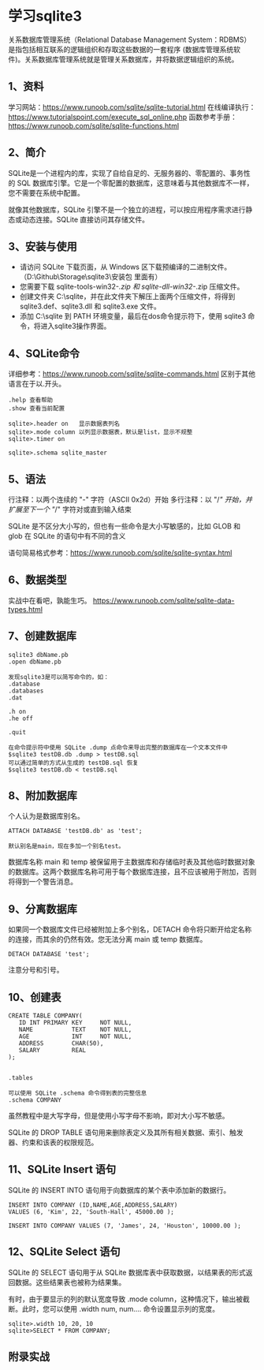 # 学习sqlite3

关系数据库管理系统（Relational Database Management System：RDBMS）是指包括相互联系的逻辑组织和存取这些数据的一套程序 (数据库管理系统软件)。关系数据库管理系统就是管理关系数据库，并将数据逻辑组织的系统。

## 1、资料
学习网站：https://www.runoob.com/sqlite/sqlite-tutorial.html
在线编译执行：https://www.tutorialspoint.com/execute_sql_online.php
函数参考手册：https://www.runoob.com/sqlite/sqlite-functions.html

## 2、简介
SQLite是一个进程内的库，实现了自给自足的、无服务器的、零配置的、事务性的 SQL 数据库引擎。它是一个零配置的数据库，这意味着与其他数据库不一样，您不需要在系统中配置。

就像其他数据库，SQLite 引擎不是一个独立的进程，可以按应用程序需求进行静态或动态连接。SQLite 直接访问其存储文件。

## 3、安装与使用
- 请访问 SQLite 下载页面，从 Windows 区下载预编译的二进制文件。（D:\Github\Storage\sqlite3\安装包 里面有）
- 您需要下载 sqlite-tools-win32-*.zip 和 sqlite-dll-win32-*.zip 压缩文件。
- 创建文件夹 C:\sqlite，并在此文件夹下解压上面两个压缩文件，将得到 sqlite3.def、sqlite3.dll 和 sqlite3.exe 文件。
- 添加 C:\sqlite 到 PATH 环境变量，最后在dos命令提示符下，使用 sqlite3 命令，将进入sqlite3操作界面。

## 4、SQLite命令
详细参考：https://www.runoob.com/sqlite/sqlite-commands.html
区别于其他语言在于以.开头。
```
.help 查看帮助
.show 查看当前配置

sqlite>.header on   显示数据表列名
sqlite>.mode column 以列显示数据表，默认是list，显示不规整
sqlite>.timer on

sqlite>.schema sqlite_master
```

## 5、语法
行注释：以两个连续的 "-" 字符（ASCII 0x2d）开始
多行注释：以 "/*" 开始，并扩展至下一个 "*/" 字符对或直到输入结束

SQLite 是不区分大小写的，但也有一些命令是大小写敏感的，比如 GLOB 和 glob 在 SQLite 的语句中有不同的含义

语句简易格式参考：https://www.runoob.com/sqlite/sqlite-syntax.html

## 6、数据类型
实战中在看吧，孰能生巧。
https://www.runoob.com/sqlite/sqlite-data-types.html

## 7、创建数据库
```
sqlite3 dbName.pb
.open dbName.pb

发现sqlite3是可以简写命令的，如：
.database
.databases
.dat

.h on
.he off

.quit

在命令提示符中使用 SQLite .dump 点命令来导出完整的数据库在一个文本文件中
$sqlite3 testDB.db .dump > testDB.sql
可以通过简单的方式从生成的 testDB.sql 恢复
$sqlite3 testDB.db < testDB.sql
```
## 8、附加数据库
个人认为是数据库别名。
```
ATTACH DATABASE 'testDB.db' as 'test';

默认别名是main，现在多加一个别名test。
```
数据库名称 main 和 temp 被保留用于主数据库和存储临时表及其他临时数据对象的数据库。这两个数据库名称可用于每个数据库连接，且不应该被用于附加，否则将得到一个警告消息。

## 9、分离数据库
如果同一个数据库文件已经被附加上多个别名，DETACH 命令将只断开给定名称的连接，而其余的仍然有效。您无法分离 main 或 temp 数据库。

```
DETACH DATABASE 'test';
```
注意分号和引号。

## 10、创建表
```
CREATE TABLE COMPANY(
   ID INT PRIMARY KEY     NOT NULL,
   NAME           TEXT    NOT NULL,
   AGE            INT     NOT NULL,
   ADDRESS        CHAR(50),
   SALARY         REAL
);


.tables

可以使用 SQLite .schema 命令得到表的完整信息
.schema COMPANY
```
虽然教程中是大写字母，但是使用小写字母不影响，即对大小写不敏感。

SQLite 的 DROP TABLE 语句用来删除表定义及其所有相关数据、索引、触发器、约束和该表的权限规范。

## 11、SQLite Insert 语句
SQLite 的 INSERT INTO 语句用于向数据库的某个表中添加新的数据行。
```
INSERT INTO COMPANY (ID,NAME,AGE,ADDRESS,SALARY)
VALUES (6, 'Kim', 22, 'South-Hall', 45000.00 );

INSERT INTO COMPANY VALUES (7, 'James', 24, 'Houston', 10000.00 );
```

## 12、SQLite Select 语句
SQLite 的 SELECT 语句用于从 SQLite 数据库表中获取数据，以结果表的形式返回数据。这些结果表也被称为结果集。

有时，由于要显示的列的默认宽度导致 .mode column，这种情况下，输出被截断。此时，您可以使用 .width num, num.... 命令设置显示列的宽度。
```
sqlite>.width 10, 20, 10
sqlite>SELECT * FROM COMPANY;
```














## 附录实战
```

```






























